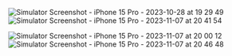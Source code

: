![Simulator Screenshot - iPhone 15 Pro - 2023-10-28 at 19 29 49](https://github.com/Captain-Yellow/Coin-View/assets/50849702/98572829-a171-4df4-acb7-fe8f00d67e22)
![Simulator Screenshot - iPhone 15 Pro - 2023-11-07 at 20 41 54](https://github.com/Captain-Yellow/Coin-View/assets/50849702/b90e5fac-e301-4665-be7b-c53016b49a26)

![Simulator Screenshot - iPhone 15 Pro - 2023-11-07 at 20 00 12](https://github.com/Captain-Yellow/Coin-View/assets/50849702/741d06fb-a9ba-4df6-a6ee-b024d46406e6)
![Simulator Screenshot - iPhone 15 Pro - 2023-11-07 at 20 46 48](https://github.com/Captain-Yellow/Coin-View/assets/50849702/6a41084f-adf1-47a3-a590-7fa2fa95e2be)
